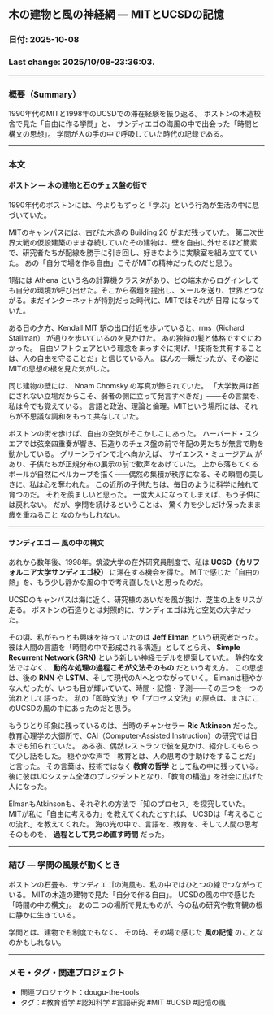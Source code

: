 ## 木の建物と風の神経網 ― MITとUCSDの記憶

### 日付: 2025-10-08

### Last change: 2025/10/08-23:36:03.

---

### 概要（Summary）

1990年代のMITと1998年のUCSDでの滞在経験を振り返る。
ボストンの木造校舎で見た「自由に作る学問」と、
サンディエゴの海風の中で出会った「時間と構文の思想」。
学問が人の手の中で呼吸していた時代の記録である。

---

### 本文

#### ボストン ― 木の建物と石のチェス盤の街で

1990年代のボストンには、今よりもずっと「学ぶ」という行為が生活の中に息づいていた。

MITのキャンパスには、古びた木造の Building 20 がまだ残っていた。
第二次世界大戦の仮設建築のまま存続していたその建物は、壁を自由に外せるほど簡素で、研究者たちが配線を勝手に引き回し、好きなように実験室を組み立てていた。
あの「自分で場を作る自由」こそがMITの精神だったのだと思う。

1階には Athena という名の計算機クラスタがあり、どの端末からログインしても自分の環境が呼び出せた。そこから宿題を提出し、メールを送り、世界とつながる。まだインターネットが特別だった時代に、MITではそれが 日常 になっていた。

ある日の夕方、Kendall MIT 駅の出口付近を歩いていると、rms（Richard Stallman） が通りを歩いているのを見かけた。
あの独特の髪と体格ですぐにわかった。
自由ソフトウェアという理念をまっすぐに掲げ、「技術を共有することは、人の自由を守ることだ」と信じている人。
ほんの一瞬だったが、その姿にMITの思想の根を見た気がした。

同じ建物の壁には、 Noam Chomsky の写真が飾られていた。
「大学教員は首にされない立場だからこそ、弱者の側に立って発言すべきだ」——その言葉を、私は今でも覚えている。
言語と政治、理論と倫理。MITという場所には、それらが不思議な調和をもって共存していた。

ボストンの街を歩けば、自由の空気がそこかしこにあった。
ハーバード・スクエアでは弦楽四重奏が響き、石造りのチェス盤の前で年配の男たちが無言で駒を動かしている。
グリーンラインで北へ向かえば、 サイエンス・ミュージアム があり、子供たちが正規分布の展示の前で歓声をあげていた。
上から落ちてくるボールが自然にベルカーブを描く——偶然の集積が秩序になる、その瞬間の美しさに、私は心を奪われた。
この近所の子供たちは、毎日のように科学に触れて育つのだ。
それを羨ましいと思った。
一度大人になってしまえば、もう子供には戻れない。
だが、学問を続けるということは、 驚く力を少しだけ保ったまま歳を重ねること なのかもしれない。

---

#### サンディエゴ ― 風の中の構文

あれから数年後、1998年。筑波大学の在外研究員制度で、私は **UCSD（カリフォルニア大学サンディエゴ校）** に滞在する機会を得た。
MITで感じた「自由の熱」を、もう少し静かな風の中で考え直したいと思ったのだ。

UCSDのキャンパスは海に近く、研究棟のあいだを風が抜け、芝生の上をリスが走る。
ボストンの石造りとは対照的に、サンディエゴは光と空気の大学だった。

その頃、私がもっとも興味を持っていたのは **Jeff Elman** という研究者だった。
彼は人間の言語を「時間の中で形成される構造」としてとらえ、 **Simple Recurrent Network (SRN)** という新しい神経モデルを提案していた。
静的な文法ではなく、 **動的な処理の過程こそが文法そのもの** だという考え方。
この思想は、後の **RNN** や **LSTM**、そして現代のAIへとつながっていく。
Elmanは穏やかな人だったが、いつも目が輝いていて、時間・記憶・予測——その三つを一つの流れとして語った。
私の「即時文法」や「プロセス文法」の原点は、まさにこのUCSDの風の中にあったのだと思う。

もうひとり印象に残っているのは、当時のチャンセラー **Ric Atkinson** だった。
教育心理学の大御所で、CAI（Computer-Assisted Instruction）の研究では日本でも知られていた。
ある夜、偶然レストランで彼を見かけ、紹介してもらって少し話をした。
穏やかな声で「教育とは、人の思考の手助けをすることだ」と言った。
その言葉は、技術ではなく **教育の哲学** として私の中に残っている。
後に彼はUCシステム全体のプレジデントとなり、「教育の構造」を社会に広げた人になった。

ElmanもAtkinsonも、それぞれの方法で「知のプロセス」を探究していた。
MITが私に「自由に考える力」を教えてくれたとすれば、
UCSDは「考えることの流れ」を教えてくれた。
海の光の中で、言語を、教育を、そして人間の思考そのものを、
**過程として見つめ直す時間** だった。

---

### 結び ― 学問の風景が動くとき

ボストンの石畳も、サンディエゴの海風も、私の中ではひとつの線でつながっている。
MITの木造の建物で見た「自分で作る自由」。
UCSDの風の中で感じた「時間の中の構文」。
あの二つの場所で見たものが、今の私の研究や教育観の根に静かに生きている。

学問とは、建物でも制度でもなく、
その時、その場で感じた **風の記憶** のことなのかもしれない。

---

### メモ・タグ・関連プロジェクト

* 関連プロジェクト：dougu-the-tools
* タグ：#教育哲学 #認知科学 #言語研究 #MIT #UCSD #記憶の風

